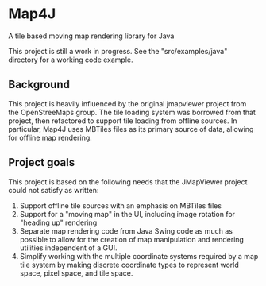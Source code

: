 # Map4J
A tile based moving map rendering library for Java

This project is still a work in progress. See the "src/examples/java" directory for a working code example.

## Background

This project is heavily influenced by the original jmapviewer project from the OpenStreeMaps group. The tile
loading system was borrowed from that project, then refactored to support tile loading from offline sources.
In particular, Map4J uses MBTiles files as its primary source of data, allowing for offline map rendering.

## Project goals

This project is based on the following needs that the JMapViewer project could not satisfy as written:

1. Support offline tile sources with an emphasis on MBTiles files
2. Support for a "moving map" in the UI, including image rotation for "heading up" rendering
2. Separate map rendering code from Java Swing code as much as possible to allow for the
creation of map manipulation and rendering utilities independent of a GUI.
2. Simplify working with the multiple coordinate systems required by a map tile system by making 
discrete coordinate types to represent world space, pixel space, and tile space.
